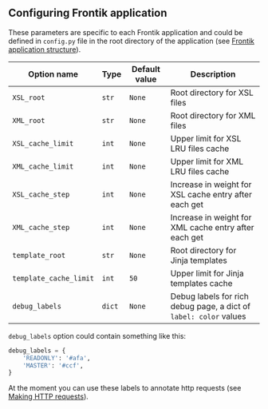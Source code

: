 ## Configuring Frontik application

These parameters are specific to each Frontik application and could be defined in `config.py` file in the
root directory of the application (see [Frontik application structure](/docs/frontik-app.md)).

| Option name            | Type   | Default value | Description                                           |
| ---------------------- | ------ | ------------- | ----------------------------------------------------- |
| `XSL_root`             | `str`  | `None`        | Root directory for XSL files                          |
| `XML_root`             | `str`  | `None`        | Root directory for XML files                          |
| `XSL_cache_limit`      | `int`  | `None`        | Upper limit for XSL LRU files cache                   |
| `XML_cache_limit`      | `int`  | `None`        | Upper limit for XML LRU files cache                   |
| `XSL_cache_step`       | `int`  | `None`        | Increase in weight for XSL cache entry after each get |
| `XML_cache_step`       | `int`  | `None`        | Increase in weight for XML cache entry after each get |
| `template_root`        | `str`  | `None`        | Root directory for Jinja templates                    |
| `template_cache_limit` | `int`  | `50`          | Upper limit for Jinja templates cache                 |
| `debug_labels`         | `dict` | `None`        | Debug labels for rich debug page, a dict of `label: color` values |

`debug_labels` option could contain something like this:

```python
debug_labels = {
    'READONLY': '#afa',
    'MASTER': '#ccf',
}
```

At the moment you can use these labels to annotate http requests (see [Making HTTP requests](/docs/http-client.md)).
